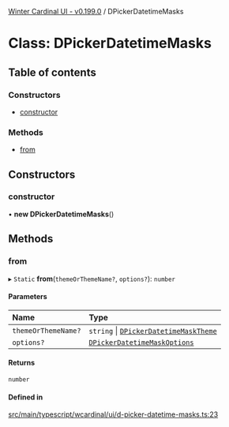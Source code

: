 [Winter Cardinal UI - v0.199.0](../index.md) / DPickerDatetimeMasks

# Class: DPickerDatetimeMasks

## Table of contents

### Constructors

- [constructor](DPickerDatetimeMasks.md#constructor)

### Methods

- [from](DPickerDatetimeMasks.md#from)

## Constructors

### constructor

• **new DPickerDatetimeMasks**()

## Methods

### from

▸ `Static` **from**(`themeOrThemeName?`, `options?`): `number`

#### Parameters

| Name | Type |
| :------ | :------ |
| `themeOrThemeName?` | `string` \| [`DPickerDatetimeMaskTheme`](../interfaces/DPickerDatetimeMaskTheme.md) |
| `options?` | [`DPickerDatetimeMaskOptions`](../interfaces/DPickerDatetimeMaskOptions.md) |

#### Returns

`number`

#### Defined in

[src/main/typescript/wcardinal/ui/d-picker-datetime-masks.ts:23](https://github.com/winter-cardinal/winter-cardinal-ui/blob/v0.199.0/src/main/typescript/wcardinal/ui/d-picker-datetime-masks.ts#L23)
